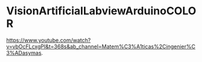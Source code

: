 # VisionArtificialLabviewArduinoCOLOR
https://www.youtube.com/watch?v=vbOcFLcxgPI&t=368s&ab_channel=Matem%C3%A1ticas%2Cingenier%C3%ADasymas.
